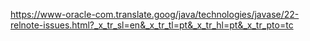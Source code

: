 https://www-oracle-com.translate.goog/java/technologies/javase/22-relnote-issues.html?_x_tr_sl=en&_x_tr_tl=pt&_x_tr_hl=pt&_x_tr_pto=tc
